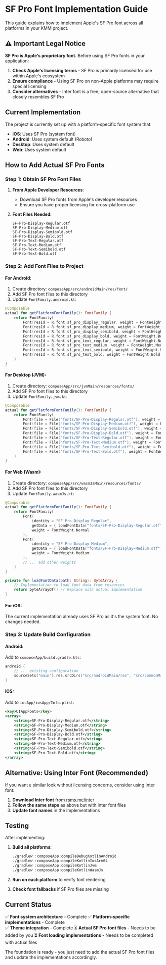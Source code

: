 # SF Pro Font Implementation Guide

This guide explains how to implement Apple's SF Pro font across all platforms in your KMM project.

## ⚠️ Important Legal Notice

**SF Pro is Apple's proprietary font.** Before using SF Pro fonts in your application:

1. **Check Apple's licensing terms** - SF Pro is primarily licensed for use within Apple's ecosystem
2. **Ensure compliance** - Using SF Pro on non-Apple platforms may require special licensing
3. **Consider alternatives** - Inter font is a free, open-source alternative that closely resembles SF Pro

## Current Implementation

The project is currently set up with a platform-specific font system that:

- **iOS**: Uses SF Pro (system font)
- **Android**: Uses system default (Roboto)
- **Desktop**: Uses system default
- **Web**: Uses system default

## How to Add Actual SF Pro Fonts

### Step 1: Obtain SF Pro Font Files

1. **From Apple Developer Resources**:
   - Download SF Pro fonts from Apple's developer resources
   - Ensure you have proper licensing for cross-platform use

2. **Font Files Needed**:
   ```
   SF-Pro-Display-Regular.otf
   SF-Pro-Display-Medium.otf
   SF-Pro-Display-Semibold.otf
   SF-Pro-Display-Bold.otf
   SF-Pro-Text-Regular.otf
   SF-Pro-Text-Medium.otf
   SF-Pro-Text-Semibold.otf
   SF-Pro-Text-Bold.otf
   ```

### Step 2: Add Font Files to Project

#### For Android:
1. Create directory: `composeApp/src/androidMain/res/font/`
2. Add SF Pro font files to this directory
3. Update `FontFamily.android.kt`:

```kotlin
@Composable
actual fun getPlatformFontFamily(): FontFamily {
    return FontFamily(
        Font(resId = R.font.sf_pro_display_regular, weight = FontWeight.Normal),
        Font(resId = R.font.sf_pro_display_medium, weight = FontWeight.Medium),
        Font(resId = R.font.sf_pro_display_semibold, weight = FontWeight.SemiBold),
        Font(resId = R.font.sf_pro_display_bold, weight = FontWeight.Bold),
        Font(resId = R.font.sf_pro_text_regular, weight = FontWeight.Normal),
        Font(resId = R.font.sf_pro_text_medium, weight = FontWeight.Medium),
        Font(resId = R.font.sf_pro_text_semibold, weight = FontWeight.SemiBold),
        Font(resId = R.font.sf_pro_text_bold, weight = FontWeight.Bold)
    )
}
```

#### For Desktop (JVM):
1. Create directory: `composeApp/src/jvmMain/resources/fonts/`
2. Add SF Pro font files to this directory
3. Update `FontFamily.jvm.kt`:

```kotlin
@Composable
actual fun getPlatformFontFamily(): FontFamily {
    return FontFamily(
        Font(file = File("fonts/SF-Pro-Display-Regular.otf"), weight = FontWeight.Normal),
        Font(file = File("fonts/SF-Pro-Display-Medium.otf"), weight = FontWeight.Medium),
        Font(file = File("fonts/SF-Pro-Display-Semibold.otf"), weight = FontWeight.SemiBold),
        Font(file = File("fonts/SF-Pro-Display-Bold.otf"), weight = FontWeight.Bold),
        Font(file = File("fonts/SF-Pro-Text-Regular.otf"), weight = FontWeight.Normal),
        Font(file = File("fonts/SF-Pro-Text-Medium.otf"), weight = FontWeight.Medium),
        Font(file = File("fonts/SF-Pro-Text-Semibold.otf"), weight = FontWeight.SemiBold),
        Font(file = File("fonts/SF-Pro-Text-Bold.otf"), weight = FontWeight.Bold)
    )
}
```

#### For Web (Wasm):
1. Create directory: `composeApp/src/wasmJsMain/resources/fonts/`
2. Add SF Pro font files to this directory
3. Update `FontFamily.wasmJs.kt`:

```kotlin
@Composable
actual fun getPlatformFontFamily(): FontFamily {
    return FontFamily(
        Font(
            identity = "SF Pro Display Regular",
            getData = { loadFontData("fonts/SF-Pro-Display-Regular.otf") },
            weight = FontWeight.Normal
        ),
        Font(
            identity = "SF Pro Display Medium",
            getData = { loadFontData("fonts/SF-Pro-Display-Medium.otf") },
            weight = FontWeight.Medium
        ),
        // ... add other weights
    )
}

private fun loadFontData(path: String): ByteArray {
    // Implementation to load font data from resources
    return byteArrayOf() // Replace with actual implementation
}
```

#### For iOS:
The current implementation already uses SF Pro as it's the system font. No changes needed.

### Step 3: Update Build Configuration

#### Android:
Add to `composeApp/build.gradle.kts`:
```kotlin
android {
    // ... existing configuration
    sourceSets["main"].res.srcDirs("src/androidMain/res", "src/commonMain/composeResources")
}
```

#### iOS:
Add to `iosApp/iosApp/Info.plist`:
```xml
<key>UIAppFonts</key>
<array>
    <string>SF-Pro-Display-Regular.otf</string>
    <string>SF-Pro-Display-Medium.otf</string>
    <string>SF-Pro-Display-Semibold.otf</string>
    <string>SF-Pro-Display-Bold.otf</string>
    <string>SF-Pro-Text-Regular.otf</string>
    <string>SF-Pro-Text-Medium.otf</string>
    <string>SF-Pro-Text-Semibold.otf</string>
    <string>SF-Pro-Text-Bold.otf</string>
</array>
```

## Alternative: Using Inter Font (Recommended)

If you want a similar look without licensing concerns, consider using Inter font:

1. **Download Inter font** from [rsms.me/inter](https://rsms.me/inter/)
2. **Follow the same steps** as above but with Inter font files
3. **Update font names** in the implementations

## Testing

After implementing:

1. **Build all platforms**:
   ```bash
   ./gradlew :composeApp:compileDebugKotlinAndroid
   ./gradlew :composeApp:compileKotlinIosArm64
   ./gradlew :composeApp:compileKotlinJvm
   ./gradlew :composeApp:compileKotlinWasmJs
   ```

2. **Run on each platform** to verify font rendering

3. **Check font fallbacks** if SF Pro files are missing

## Current Status

✅ **Font system architecture** - Complete
✅ **Platform-specific implementations** - Complete  
✅ **Theme integration** - Complete
⏳ **Actual SF Pro font files** - Needs to be added by you
⏳ **Font loading implementations** - Needs to be completed with actual files

The foundation is ready - you just need to add the actual SF Pro font files and update the implementations accordingly.
